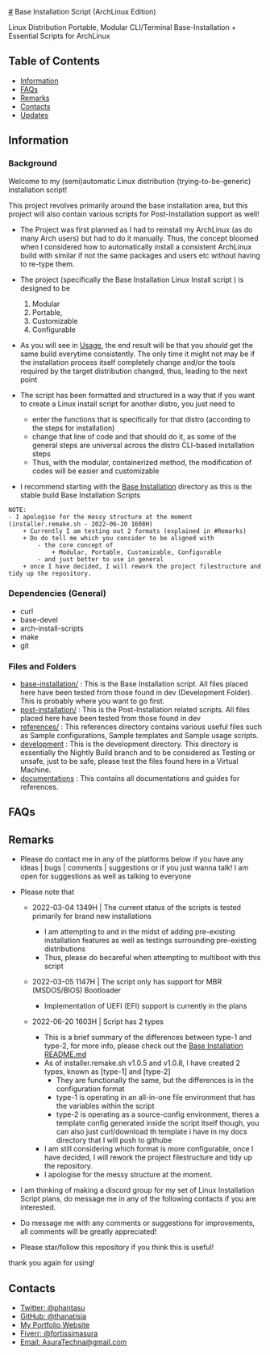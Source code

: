 [#](#) Base Installation Script (ArchLinux Edition)

Linux Distribution Portable, Modular CLI/Terminal Base-Installation + Essential Scripts for ArchLinux

## Table of Contents

- [Information](#information)
- [FAQs](#faqs)
- [Remarks](#remarks)
- [Contacts](#contacts)
- [Updates](CHANGELOG.md)

## Information

### Background

Welcome to my (semi)automatic Linux distribution (trying-to-be-generic) installation script!

This project revolves primarily around the base installation area, but this project will also contain various scripts for Post-Installation support as well!

- The Project was first planned as I had to reinstall my ArchLinux (as do many Arch users) but had to do it manually. Thus, the concept bloomed when I considered 
how to automatically install a consistent ArchLinux build with similar if not the same packages and users etc without having to re-type them.

- The project (specifically the Base Installation Linux Install script ) is designed to be
  1. Modular
  2. Portable,
  3. Customizable
  4. Configurable

- As you will see in [Usage](#usage), the end result will be that you *should* get the same build everytime consistently. The only time it might not may be if the installation process itself completely change 
and/or the tools required by the target distribution changed, thus, leading to the next point

- The script has been formatted and structured in a way that if you want to create a Linux install script for another distro, you just need to 
    + enter the functions that is specifically for that distro (according to the steps for installation)
    + change that line of code and that should do it, as some of the general steps are universal across the distro CLI-based installation steps
    + Thus, with the modular, containerized method, the modification of codes will be easier and customizable

- I recommend starting with the [Base Installation](src/base-installation) directory as this is the stable build Base Installation Scripts 

```
NOTE:
- I apologise for the messy structure at the moment (installer.remake.sh - 2022-06-20 1608H)
    + Currently I am testing out 2 formats (explained in #Remarks)
    + Do do tell me which you consider to be aligned with 
        - the core concept of
            + Modular, Portable, Customizable, Configurable
        - and just better to use in general
    + once I have decided, I will rework the project filestructure and tidy up the repository.
```

### Dependencies (General)

+ curl
+ base-devel
+ arch-install-scripts
+ make
+ git

### Files and Folders

- [base-installation/](src/base-installation) : This is the Base Installation script. All files placed here have been tested from those found in dev (Development Folder). This is probably where you want to go first.
- [post-installation/](src/post-installation) : This is the Post-Installation related scripts. All files placed here have been tested from those found in dev
- [references/](references) : This references directory contains various useful files such as Sample configurations, Sample templates and Sample usage scripts.
- [development](dev) : This is the development directory. This directory is essentially the Nightly Build branch and to be considered as Testing or unsafe, just to be safe, please test the files found here in a Virtual Machine.
- [documentations](docs) : This contains all documentations and guides for references.

## FAQs

## Remarks

- Please do contact me in any of the platforms below if you have any ideas | bugs | comments | suggestions or if you just wanna talk!
I am open for suggestions as well as talking to everyone

- Please note that 
	- 2022-03-04 1349H | The current status of the scripts is tested primarily for brand new installations
		+ I am attempting to and in the midst of adding pre-existing installation features as well as testings surrounding pre-existing distributions
		+ Thus, please do becareful when attempting to multiboot with this script

	- 2022-03-05 1147H | The script only has support for MBR (MSDOS/BIOS) Bootloader
		+ Implementation of UEFI (EFI) support is currently in the plans
        
    - 2022-06-20 1603H | Script has 2 types
        + This is a brief summary of the differences between type-1 and type-2, for more info, please check out the [Base Installation README.md](src/base-installation/README.md)
        - As of installer.remake.sh v1.0.5 and v1.0.8, I have created 2 types, known as [type-1] and [type-2]
            + They are functionally the same, but the differences is in the configuration format
            + type-1 is operating in an all-in-one file environment that has the variables within the script
            + type-2 is operating as a source-config environment, theres a template config generated inside the script itself though, you can also just curl/download th template i have in my docs directory that I will push to githube
        + I am still considering which format is more configurable, once I have decided, I will rework the project filestructure and tidy up the repository.
        + I apologise for the messy structure at the moment.

- I am thinking of making a discord group for my set of Linux Installation Script plans, do message me in any of the following contacts if you are interested.

- Do message me with any comments or suggestions for improvements, all comments will be greatly appreciated!

- Please star/follow this repository if you think this is useful!

thank you again for using!


## Contacts
+ [Twitter: @phantasu](https://twitter.com/phantasu)
+ [GitHub: @thanatisia](https://github.com/Thanatisia)
+ [My Portfolio Website](https://thanatisia.github.io/my-portfolio-website)
+ [Fiverr: @fortissimasura](https://fiverr.com/fortissimasura)
+ [Email: AsuraTechna@gmail.com](mailto:AsuraTechna@gmail.com)


